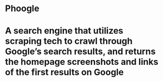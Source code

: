 # Phoogle

# A search engine that utilizes scraping tech to crawl through Google’s search results, and returns the homepage screenshots and links of the first results on Google
